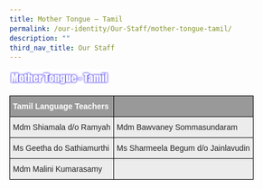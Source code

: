 ```yaml
---
title: Mother Tongue – Tamil
permalink: /our-identity/Our-Staff/mother-tongue-tamil/
description: ""
third_nav_title: Our Staff
---
```

<img src="/images/MTL%20Tamil.png" 
     style="width:35%">



<style type="text/css">
.tg  {border-collapse:collapse;border-spacing:0;margin:0px auto;}
.tg td{border-color:black;border-style:solid;border-width:1px;font-family:Arial, sans-serif;font-size:14px;
  overflow:hidden;padding:10px 5px;word-break:normal;}
.tg th{border-color:black;border-style:solid;border-width:1px;font-family:Arial, sans-serif;font-size:14px;
  font-weight:normal;overflow:hidden;padding:10px 5px;word-break:normal;}
.tg .tg-fxx4{background-color:#ECECEC;color:#222;text-align:left;vertical-align:middle}
.tg .tg-e6w6{background-color:#999;color:#FFF;font-weight:bold;text-align:left;vertical-align:middle}
.tg .tg-2hhi{background-color:#999;color:#FFF;font-weight:bold;text-align:left;vertical-align:top}
</style>
<table class="tg">
<tbody>
  <tr>
    <td class="tg-e6w6"><span style="color:#FFF;background-color:#999">Tamil Language Teachers</span></td>
    <td class="tg-2hhi"></td>
  </tr>
  <tr>
    <td class="tg-fxx4"><span style="color:#222">Mdm Shiamala d/o Ramyah</span><br></td>
    <td class="tg-fxx4"><span style="color:#222">Mdm Bawvaney Sommasundaram</span><br></td>
  </tr>
  <tr>
    <td class="tg-fxx4"><span style="color:#222">Ms Geetha do Sathiamurthi</span><br></td>
    <td class="tg-fxx4"><span style="color:#222">Ms Sharmeela Begum d/o Jainlavudin</span><br></td>
  </tr>
  <tr>
    <td class="tg-fxx4"><span style="color:#222">Mdm Malini Kumarasamy </span></td>
    <td class="tg-fxx4"><span style="color:#222"> </span></td>
  </tr>
</tbody>
</table>